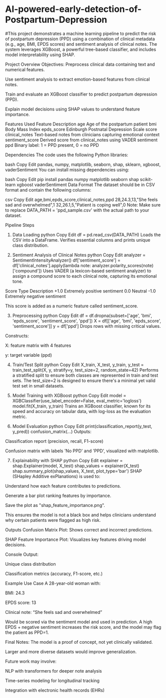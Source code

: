 # AI-powered-early-detection-of-Postpartum-Depression
#This project demonstrates a machine learning pipeline to predict the risk of postpartum depression (PPD) using a combination of clinical metadata (e.g., age, BMI, EPDS scores) and sentiment analysis of clinical notes. The system leverages XGBoost, a powerful tree-based classifier, and includes model interpretability using SHAP.

Project Overview
Objectives:
Preprocess clinical data containing text and numerical features.

Use sentiment analysis to extract emotion-based features from clinical notes.

Train and evaluate an XGBoost classifier to predict postpartum depression (PPD).

Explain model decisions using SHAP values to understand feature importance.

Features Used
Feature	Description
age	Age of the postpartum patient
bmi	Body Mass Index
epds_score	Edinburgh Postnatal Depression Scale score
clinical_notes	Text-based notes from clinicians capturing emotional context
sentiment_score	Derived score from clinical_notes using VADER sentiment
ppd	Binary label: 1 = PPD present, 0 = no PPD

Dependencies
The code uses the following Python libraries:

bash
Copy
Edit
pandas, numpy, matplotlib, seaborn, shap, sklearn, xgboost, vaderSentiment
You can install missing dependencies using:

bash
Copy
Edit
pip install pandas numpy matplotlib seaborn shap scikit-learn xgboost vaderSentiment
Data Format
The dataset should be in CSV format and contain the following columns:

csv
Copy
Edit
age,bmi,epds_score,clinical_notes,ppd
28,24.3,13,"She feels sad and overwhelmed",1
32,26.1,5,"Patient is coping well",0
Note: Make sure to replace DATA_PATH = 'ppd_sample.csv' with the actual path to your dataset.

Pipeline Steps
1. Data Loading
python
Copy
Edit
df = pd.read_csv(DATA_PATH)
Loads the CSV into a DataFrame. Verifies essential columns and prints unique class distribution.

2. Sentiment Analysis of Clinical Notes
python
Copy
Edit
analyzer = SentimentIntensityAnalyzer()
df['sentiment_score'] = df['clinical_notes'].apply(lambda note: analyzer.polarity_scores(note)['compound'])
Uses VADER (a lexicon-based sentiment analyzer) to assign a compound score to each clinical note, capturing its emotional tone.

Score Type	Description
+1.0	Extremely positive sentiment
0.0	Neutral
-1.0	Extremely negative sentiment

This score is added as a numeric feature called sentiment_score.

3. Preprocessing
python
Copy
Edit
df = df.dropna(subset=['age', 'bmi', 'epds_score', 'sentiment_score', 'ppd'])
X = df[['age', 'bmi', 'epds_score', 'sentiment_score']]
y = df['ppd']
Drops rows with missing critical values.

Constructs:

X: feature matrix with 4 features

y: target variable (ppd)

4. Train/Test Split
python
Copy
Edit
X_train, X_test, y_train, y_test = train_test_split(X, y, stratify=y, test_size=2, random_state=42)
Performs a stratified split to ensure both classes are represented in train and test sets. The test_size=2 is designed to ensure there's a minimal yet valid test set in small datasets.

5. Model Training with XGBoost
python
Copy
Edit
model = XGBClassifier(use_label_encoder=False, eval_metric='logloss')
model.fit(X_train, y_train)
Trains an XGBoost classifier, known for its speed and accuracy on tabular data, with log-loss as the evaluation metric.

6. Model Evaluation
python
Copy
Edit
print(classification_report(y_test, y_pred))
confusion_matrix(...)
Outputs:

Classification report (precision, recall, F1-score)

Confusion matrix with labels 'No PPD' and 'PPD', visualized with matplotlib.

7. Explainability with SHAP
python
Copy
Edit
explainer = shap.Explainer(model, X_test)
shap_values = explainer(X_test)
shap.summary_plot(shap_values, X_test, plot_type='bar')
SHAP (SHapley Additive exPlanations) is used to:

Understand how each feature contributes to predictions.

Generate a bar plot ranking features by importance.

Save the plot as "shap_feature_importance.png".

This ensures the model is not a black box and helps clinicians understand why certain patients were flagged as high risk.

Outputs
Confusion Matrix Plot: Shows correct and incorrect predictions.

SHAP Feature Importance Plot: Visualizes key features driving model decisions.

Console Output:

Unique class distribution

Classification metrics (accuracy, F1-score, etc.)

Example Use Case
A 28-year-old woman with:

BMI: 24.3

EPDS score: 13

Clinical note: “She feels sad and overwhelmed”

Would be scored via the sentiment model and used in prediction. A high EPDS + negative sentiment increases the risk score, and the model may flag the patient as PPD=1.

Final Notes:
The model is a proof of concept, not yet clinically validated.

Larger and more diverse datasets would improve generalization.

Future work may involve:

NLP with transformers for deeper note analysis

Time-series modeling for longitudinal tracking

Integration with electronic health records (EHRs)
